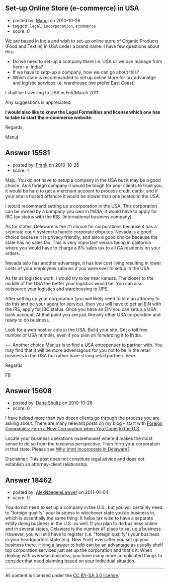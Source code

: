 ## Set-up Online Store (e-commerce) in USA

- posted by: [Manuj](https://stackexchange.com/users/-1/5012-manuj) on 2010-10-26
- tagged: `legal`, `incorporation`, `ecommerce`
- score: 0

We are based in India and wish to set-up online store of Organic Products (Food and Textile) in USA under a brand name. I have few questions about this:
- Do we need to set-up a company there i.e. USA or we can manage from here i.e. India?
- If we have to setp-up a company, how we can go about this? 
- Which state is recommanded to set up online store for tax advanatge and logistic services i.e. warehouse (we prefer East Coast)

I shall be travelling to USA in Feb/March 2011

Any suggestions is appreciated.

**I would also like to know the Legal Formalities and license which one has to take to start the e-commerce website.**

Regards,

Manuj



## Answer 15581

- posted by: [Frank](https://stackexchange.com/users/-1/4858-frank) on 2010-10-26
- score: 1

Maju,
You do not have to setup a company in the USA but it may be a good choice.
As a foriegn company it would be tough for your clients to trust you, it would be hard to get a merchant account to process credit cards, and if your site is hosted offshore it would be slower than one hosted in the USA.

I would recommend setting up a corporation in the USA.
This corporation can be owned by a company you own in INDIA, it would have to apply for IBC tax status with the IRS. (international business company).

As for states:
Deleware is the #1 choice for corporations because it has a seperate court system to handle corporate disputes.
Nevada is a good choice because it is privacy friendly, and also a good choice because the state has no sales tax.  This is very important versus being in california where you would have to charge a 8% sales tax to all CA residents on your orders.

Nevada aslo has another advantage, it has low cost living resulting in lower costs of your employees salaries if you were ever to setup in the USA.

As far as logistics work, i would try to be near kansas.  The closer to the middle of the USA the better your logistics would be.  You can also outsource your logistics and warehousing to UPS. 


After setting up your corporation (you will likely need to hire an attorney to do this and be your agent for service), then you will have to get an EIN with the IRS, apply for IBC status.  Once you have an EIN you can setup a USA bank account.  At that point you are just like any other USA corporation and ready to do business.

Look for a web host or colo in the USA.  Build your site.  Get a toll free number or USA number, even if you plan on forwarding it to INdia.   



--- Another choice Manjus is to find a USA entrepenuer to partner with.  You may find that it will be more adventagous for you not to be in the retail business in the USA but rather have strong retail partners here.

Regards

FB


## Answer 15608

- posted by: [Dana Shultz](https://stackexchange.com/users/-1/1841-dana-shultz) on 2010-10-26
- score: 0

<p>I have helped more than two dozen clients go through the process you are asking about. There are many relevant posts on my blog - start with <a href="http://dana.sh/bJHvPl" rel="nofollow">Foreign Companies: Form a New Corporation when You Come to the U.S.</a></p>

<p>Locate your business operations (warehouse) where it makes the most sense to do so from the business perspective. Then form your corporation in that state. Please see <a href="http://dana.sh/arC2w3" rel="nofollow">Why (not) Incorporate in Delaware?</a></p>

<p>Disclaimer: This post does not constitute legal advice and does not establish an attorney-client relationship.</p>



## Answer 18462

- posted by: [AlexNaegeleLawyer](https://stackexchange.com/users/-1/6331-alexnaegelelawyer) on 2011-01-04
- score: 0

You do not need to set up a company in the U.S., but you will certainly need to "foreign qualify" your business in whichever state you do business in, which is essentially the same thing.  It helps tax wise to have a separate entity doing business in the U.S. as well.  If you plan to do business online and in several states, Delaware is the number #1 place to set up a business.  However, you will still have to register (i.e. "foreign qualify") your business in your headquarters state (e.g. New York) even after you set up your business there.  Hiring a lawyer to help can be an advantage as usually shelf top corporation services just set up the corporation and that's it.  When dealing with overseas business, you have many more complicated things to consider that need planning based on your individual situation.   



---

All content is licensed under the [CC BY-SA 3.0 license](https://creativecommons.org/licenses/by-sa/3.0/).
